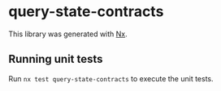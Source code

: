 # query-state-contracts

This library was generated with [Nx](https://nx.dev).

## Running unit tests

Run `nx test query-state-contracts` to execute the unit tests.
